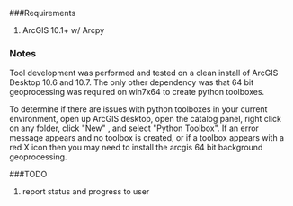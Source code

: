 ###Requirements
1. ArcGIS 10.1+ w/ Arcpy  


### Notes
Tool development was performed and tested on a clean install of ArcGIS Desktop 10.6 and 10.7. The only other dependency was that 64 bit geoprocessing was required on win7x64 to create python toolboxes.

To determine if there are issues with python toolboxes in your current environment, open up ArcGIS desktop, open the catalog panel, right click on any folder, click "New" , and select "Python Toolbox". If an error message appears and no toolbox is created, or if a toolbox appears with a red X icon then you may need to install the arcgis 64 bit background geoprocessing. 


###TODO
1. report status and progress to user
